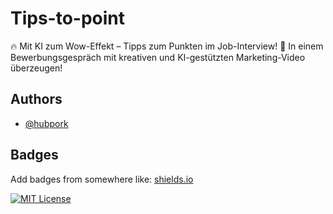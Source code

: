 
# Tips-to-point

🔥 Mit KI zum Wow-Effekt – Tipps zum Punkten im Job-Interview! 🎯
In einem Bewerbungsgespräch mit kreativen und KI-gestützten Marketing-Video überzeugen!


## Authors

- [@hubpork](https://github.com/hubpork/)


## Badges

Add badges from somewhere like: [shields.io](https://shields.io/)

[![MIT License](https://img.shields.io/badge/License-MIT-green.svg)](https://choosealicense.com/licenses/mit/)
